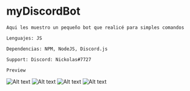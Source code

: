 # myDiscordBot

```
Aqui les muestro un pequeño bot que realicé para simples comandos

```

```
Lenguajes: JS

```

```
Dependencias: NPM, NodeJS, Discord.js

```

```
Support: Discord: Nickolas#7727

```

``` 
Preview 

```
![Alt text](https://media.discordapp.net/attachments/857128847854272512/857992815107244052/unknown.png "On command")
![Alt text](https://media.discordapp.net/attachments/857128847854272512/857993012609417246/unknown.png "Mantenimiento command")
![Alt text](https://media.discordapp.net/attachments/857128847854272512/857993160138555432/unknown.png "off command")
![Alt text](https://media.discordapp.net/attachments/857128847854272512/857993269417213972/unknown.png "IP command")
